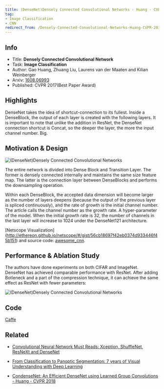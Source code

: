 ```yaml
---
title: (DenseNet)Densely Connected Convolutional Networks - Huang - CVPR 2017
tag:
- Image Classification
- CNN
redirect_from: /Densely-Connected-Convolutional-Networks-Huang-CVPR-2017.html
---
```


## Info
- Title: **Densely Connected Convolutional Network**
- Task: **Image Classification**
- Author: Gao Huang, Zhuang Liu, Laurens van der Maaten and Kilian Weinberger 
- Arxiv: [1608.06993](https://arxiv.org/abs/1608.06993)
- Published: CVPR 2017(Best Paper Award)

## Highlights

DenseNet takes the idea of ​​shortcut-connection to its fullest. Inside a DenseBlock, the output of each layer is created with the following layers. It is important to note that unlike the addition in ResNet, the DenseNet connection shortcut is Concat, so the deeper the layer, the more the input channel number. Big.


<!-- more -->

## Motivation & Design

![(DenseNet)Densely Connected Convolutional Networks](https://i.imgur.com/WTz22Su.png)

The entire network is divided into Dense Block and Transition Layer. The former is densely connected internally and maintains the same size feature map. The latter is the connection layer between DenseBlocks and performs the downsampling operation.

Within each DenseBlock, the accepted data dimension will become larger as the number of layers deepens (because the output of the previous layer is spliced ​​continuously), and the rate of growth is the initial channel number. The article calls the channel number as the growth rate. A hyper-parameter of the model. When the initial growth rate is 32, the number of channels in the last layer will increase to 1024 under the DenseNet121 architecture.

[Netscope Visualization] (http://ethereon.github.io/netscope/#/gist/56cb18697f42eb0374d933446f45b151) and source code: [awesome_cnn](https://github.com/ddlee96/awesome_cnn).

## Performance & Ablation Study

The authors have done experiments on both CIFAR and ImageNet. DenseNet has achieved comparable performance with ResNet. After adding Botleneck and a part of the compression technique, it can achieve the same effect as ResNet with fewer parameters:

![(DenseNet)Densely Connected Convolutional Networks](https://i.imgur.com/s58rsYr.png)

## Code
[Caffe](https://github.com/liuzhuang13/DenseNet)



## Related

- [Convolutional Neural Network Must Reads: Xception, ShuffleNet, ResNeXt and DenseNet](https://arxivnote.ddlee.cn/2019/08/14/convolutional-neural-network-xception-shufflenet-resnext-densenet.html)

- [From Classification to Panoptic Segmentation: 7 years of Visual Understanding with Deep Learning](https://arxivnote.ddlee.cn/2019/08/17/Classification-to-Panoptic-Segmentation-visual-understanding-CVPR.html)

- [CondenseNet: An Efficient DenseNet using Learned Group Convolutions - Huang - CVPR 2018](https://arxivnote.ddlee.cn/2019/08/01/CondenseNet-An-Efficient-DenseNet-using-Learned-Group-Convolutions-Huang-CVPR.html)